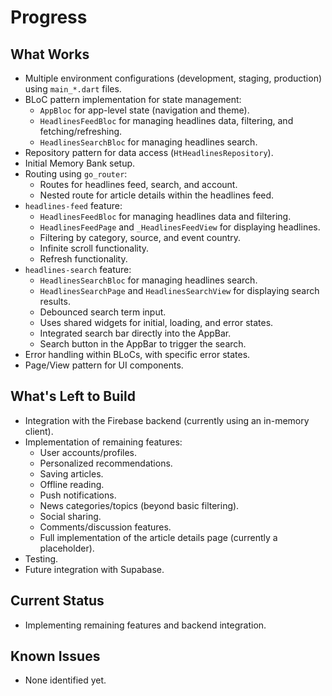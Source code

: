 # Progress

## What Works

-   Multiple environment configurations (development, staging, production) using `main_*.dart` files.
-   BLoC pattern implementation for state management:
    -   `AppBloc` for app-level state (navigation and theme).
    -   `HeadlinesFeedBloc` for managing headlines data, filtering, and fetching/refreshing.
    -   `HeadlinesSearchBloc` for managing headlines search.
-   Repository pattern for data access (`HtHeadlinesRepository`).
-   Initial Memory Bank setup.
-   Routing using `go_router`:
    -   Routes for headlines feed, search, and account.
    -   Nested route for article details within the headlines feed.
-   `headlines-feed` feature:
    -   `HeadlinesFeedBloc` for managing headlines data and filtering.
    -   `HeadlinesFeedPage` and `_HeadlinesFeedView` for displaying headlines.
    -   Filtering by category, source, and event country.
    -   Infinite scroll functionality.
    -   Refresh functionality.
-   `headlines-search` feature:
    -   `HeadlinesSearchBloc` for managing headlines search.
    -   `HeadlinesSearchPage` and `HeadlinesSearchView` for displaying search results.
    -   Debounced search term input.
    -   Uses shared widgets for initial, loading, and error states.
    -   Integrated search bar directly into the AppBar.
    -   Search button in the AppBar to trigger the search.
-   Error handling within BLoCs, with specific error states.
-   Page/View pattern for UI components.

## What's Left to Build

-   Integration with the Firebase backend (currently using an in-memory client).
-   Implementation of remaining features:
    -   User accounts/profiles.
    -   Personalized recommendations.
    -   Saving articles.
    -   Offline reading.
    -   Push notifications.
    -   News categories/topics (beyond basic filtering).
    -   Social sharing.
    -   Comments/discussion features.
    -   Full implementation of the article details page (currently a placeholder).
-   Testing.
-   Future integration with Supabase.

## Current Status

-   Implementing remaining features and backend integration.

## Known Issues

-   None identified yet.
